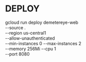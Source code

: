 # DEPLOY


gcloud run deploy demetereye-web \
  --source . \
  --region us-central1 \
  --allow-unauthenticated \
  --min-instances 0 --max-instances 2 \
  --memory 256Mi --cpu 1 \
  --port 8080